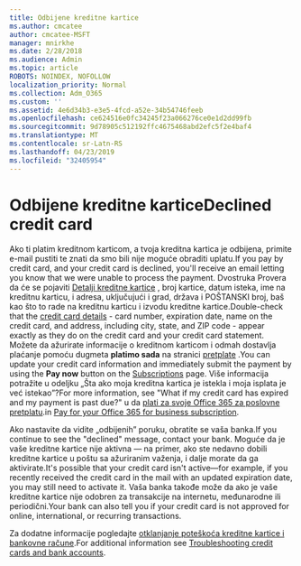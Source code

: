 ```yaml
---
title: Odbijene kreditne kartice
ms.author: cmcatee
author: cmcatee-MSFT
manager: mnirkhe
ms.date: 2/28/2018
ms.audience: Admin
ms.topic: article
ROBOTS: NOINDEX, NOFOLLOW
localization_priority: Normal
ms.collection: Adm_O365
ms.custom: ''
ms.assetid: 4e6d34b3-e3e5-4fcd-a52e-34b54746feeb
ms.openlocfilehash: ce624516e0fc34245f23a066276ce0e1d2dd99fb
ms.sourcegitcommit: 9d78905c512192ffc4675468abd2efc5f2e4baf4
ms.translationtype: MT
ms.contentlocale: sr-Latn-RS
ms.lasthandoff: 04/23/2019
ms.locfileid: "32405954"
---
```

# <a name="declined-credit-card"></a><span data-ttu-id="0bc0f-102">Odbijene kreditne kartice</span><span class="sxs-lookup"><span data-stu-id="0bc0f-102">Declined credit card</span></span>

<span data-ttu-id="0bc0f-103">Ako ti platim kreditnom karticom, a tvoja kreditna kartica je odbijena, primite e-mail pustiti te znati da smo bili nije moguće obraditi uplatu.</span><span class="sxs-lookup"><span data-stu-id="0bc0f-103">If you pay by credit card, and your credit card is declined, you'll receive an email letting you know that we were unable to process the payment.</span></span> <span data-ttu-id="0bc0f-104">Dvostruka Provera da će se pojaviti [Detalji kreditne kartice](https://go.microsoft.com/fwlink/p/?linkid=842054) , broj kartice, datum isteka, ime na kreditnu karticu, i adresa, uključujući i grad, država i POŠTANSKI broj, baš kao što to rade na kreditnu karticu i izvodu kreditne kartice.</span><span class="sxs-lookup"><span data-stu-id="0bc0f-104">Double-check that the [credit card details](https://go.microsoft.com/fwlink/p/?linkid=842054) - card number, expiration date, name on the credit card, and address, including city, state, and ZIP code - appear exactly as they do on the credit card and your credit card statement.</span></span> <span data-ttu-id="0bc0f-105">Možete da ažurirate informacije o kreditnom karticom i odmah dostavlja plaćanje pomoću dugmeta **platimo sada** na stranici [pretplate](https://go.microsoft.com/fwlink/p/?linkid=842054) .</span><span class="sxs-lookup"><span data-stu-id="0bc0f-105">You can update your credit card information and immediately submit the payment by using the **Pay now** button on the [Subscriptions](https://go.microsoft.com/fwlink/p/?linkid=842054) page.</span></span> <span data-ttu-id="0bc0f-106">Više informacija potražite u odeljku „Šta ako moja kreditna kartica je istekla i moja isplata je već istekao”?</span><span class="sxs-lookup"><span data-stu-id="0bc0f-106">For more information, see "What if my credit card has expired and my payment is past due?"</span></span> <span data-ttu-id="0bc0f-107">u da [plati za svoje Office 365 za poslovne pretplatu](https://support.office.com/article/734f4aab-df2d-4e9b-8cb1-691910bde216).</span><span class="sxs-lookup"><span data-stu-id="0bc0f-107">in [Pay for your Office 365 for business subscription](https://support.office.com/article/734f4aab-df2d-4e9b-8cb1-691910bde216).</span></span>
  
<span data-ttu-id="0bc0f-108">Ako nastavite da vidite „odbijenih” poruku, obratite se vaša banka.</span><span class="sxs-lookup"><span data-stu-id="0bc0f-108">If you continue to see the "declined" message, contact your bank.</span></span> <span data-ttu-id="0bc0f-109">Moguće da je vaše kreditne kartice nije aktivna — na primer, ako ste nedavno dobili kreditne kartice u poštu sa ažuriranim važenja, i dalje morate da ga aktivirate.</span><span class="sxs-lookup"><span data-stu-id="0bc0f-109">It's possible that your credit card isn't active—for example, if you recently received the credit card in the mail with an updated expiration date, you may still need to activate it.</span></span> <span data-ttu-id="0bc0f-110">Vaša banka takođe može da ako je vaše kreditne kartice nije odobren za transakcije na internetu, međunarodne ili periodični.</span><span class="sxs-lookup"><span data-stu-id="0bc0f-110">Your bank can also tell you if your credit card is not approved for online, international, or recurring transactions.</span></span>
  
<span data-ttu-id="0bc0f-111">Za dodatne informacije pogledajte [otklanjanje poteškoća kreditne kartice i bankovne račune](https://support.office.com/article/30ba9c83-50d8-4020-90ed-830a5b8c8724).</span><span class="sxs-lookup"><span data-stu-id="0bc0f-111">For additional information see [Troubleshooting credit cards and bank accounts](https://support.office.com/article/30ba9c83-50d8-4020-90ed-830a5b8c8724).</span></span>
  


